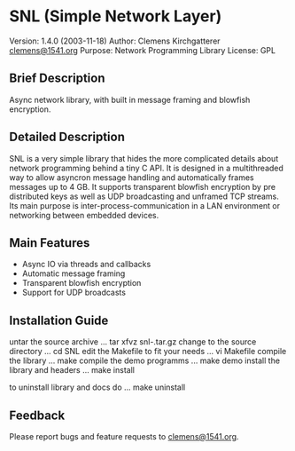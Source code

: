 SNL (Simple Network Layer)
==========================

  Version: 1.4.0 (2003-11-18)
  Author:  Clemens Kirchgatterer <clemens@1541.org>
  Purpose: Network Programming Library
  License: GPL


Brief Description
-----------------

Async network library, with built in message framing and blowfish encryption.


Detailed Description
--------------------

SNL is a very simple library that hides the more complicated details about
network programming behind a tiny C API. It is designed in a multithreaded
way to allow asyncron message handling and automatically frames messages up
to 4 GB. It supports transparent blowfish encryption by pre distributed keys
as well as UDP broadcasting and unframed TCP streams. Its main purpose is
inter-process-communication in a LAN environment or networking between
embedded devices.


Main Features
-------------

* Async IO via threads and callbacks
* Automatic message framing
* Transparent blowfish encryption
* Support for UDP broadcasts


Installation Guide
------------------

  untar the source archive            ... tar xfvz snl-<VERSION>.tar.gz
  change to the source directory      ... cd SNL
  edit the Makefile to fit your needs ... vi Makefile
  compile the library                 ... make
  compile the demo programms          ... make demo
  install the library and headers     ... make install

  to uninstall library and docs do    ... make uninstall


Feedback
--------

Please report bugs and feature requests to <clemens@1541.org>.
